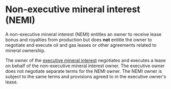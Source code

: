 # Non-executive mineral interest (NEMI)

A non-executive mineral interest (NEMI) entitles an owner to receive lease bonus
and royalties from production but does **not** entitle the owner to negotiate
and execute oil and gas leases or other agreements related to mineral ownership.

The owner of the [executive mineral interest](/types-of-ownership/executive-mineral-interest.md)
negotiates and executes a lease on behalf of the non-executive mineral interest owner.
The executive owner does not negotiate separate terms for the NEMI owner.
The NEMI owner is subject to the same terms and provisions agreed to in
the executive owner's lease.
